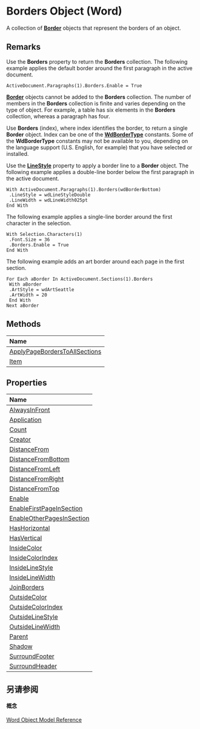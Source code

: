 
# Borders Object (Word)

A collection of  **[Border](be48c020-b86c-c004-ce1c-76d9edae9791.md)** objects that represent the borders of an object.


## Remarks

Use the  **Borders** property to return the **Borders** collection. The following example applies the default border around the first paragraph in the active document.


```
ActiveDocument.Paragraphs(1).Borders.Enable = True
```

 **[Border](be48c020-b86c-c004-ce1c-76d9edae9791.md)** objects cannot be added to the **Borders** collection. The number of members in the **Borders** collection is finite and varies depending on the type of object. For example, a table has six elements in the **Borders** collection, whereas a paragraph has four.

Use  **Borders** (index), where index identifies the border, to return a single **Border** object. Index can be one of the **[WdBorderType](7d62d139-430b-0dea-aa7f-31d1b4fee10d.md)** constants. Some of the **WdBorderType** constants may not be available to you, depending on the language support (U.S. English, for example) that you have selected or installed.

Use the  **[LineStyle](1e95d9b9-1293-753a-efbd-8fc95e9dd8b0.md)** property to apply a border line to a **Border** object. The following example applies a double-line border below the first paragraph in the active document.




```
With ActiveDocument.Paragraphs(1).Borders(wdBorderBottom) 
 .LineStyle = wdLineStyleDouble 
 .LineWidth = wdLineWidth025pt 
End With
```

The following example applies a single-line border around the first character in the selection.




```
With Selection.Characters(1) 
 .Font.Size = 36 
 .Borders.Enable = True 
End With
```

The following example adds an art border around each page in the first section.




```
For Each aBorder In ActiveDocument.Sections(1).Borders 
 With aBorder 
 .ArtStyle = wdArtSeattle 
 .ArtWidth = 20 
 End With 
Next aBorder
```


## Methods



|**Name**|
|:-----|
|[ApplyPageBordersToAllSections](03905cb9-89f6-9bfa-65a1-dd23880e9c23.md)|
|[Item](ac2b9108-5ae1-e875-f6a0-47a8c2175fe1.md)|

## Properties



|**Name**|
|:-----|
|[AlwaysInFront](c005b911-47f6-fdc2-6098-4971b856b346.md)|
|[Application](6004409f-aabb-d44b-39cb-50b63e317cd3.md)|
|[Count](83a26cef-75ec-d762-de63-14ad6cce08a6.md)|
|[Creator](2cedddeb-5440-68de-49da-5d383495451b.md)|
|[DistanceFrom](316858c5-51b0-1cc0-407f-0bee7d48aaae.md)|
|[DistanceFromBottom](97184500-0536-33ed-1552-80ea829f0e30.md)|
|[DistanceFromLeft](614f44d6-3214-ad4b-42e5-f42c09f180f4.md)|
|[DistanceFromRight](456510ef-6746-6ef2-68a9-6917ce59144d.md)|
|[DistanceFromTop](4e657225-0428-5d9f-582f-e2263fcd0437.md)|
|[Enable](5595b02a-35a3-30ce-0b9b-e6e5867d7258.md)|
|[EnableFirstPageInSection](89eae9eb-25ef-f068-1098-f00389b10a22.md)|
|[EnableOtherPagesInSection](288caacd-e8c8-fa27-fda0-0d02932b90aa.md)|
|[HasHorizontal](5a5863c8-8f0d-67f9-6e1f-2a4dd6b4fbc6.md)|
|[HasVertical](dc99eb20-3bc3-2ee9-b6d6-f9a9c1b4e880.md)|
|[InsideColor](90205db3-2b44-25dd-3b61-b9dc3ccb157a.md)|
|[InsideColorIndex](9c626b1f-1696-4e73-10ef-9cec5d354559.md)|
|[InsideLineStyle](d82862c7-58b2-cb6c-1099-4aaa5bcdf03e.md)|
|[InsideLineWidth](7feabfc0-cb32-8b56-5f23-3db9c9dadc89.md)|
|[JoinBorders](e25f3192-469e-ef65-e412-098d5cfb6173.md)|
|[OutsideColor](896fbfd8-d6fa-c89b-591d-3ee4a8a4b0b3.md)|
|[OutsideColorIndex](e9d0a00d-d2c0-1a97-a484-e6da2ecef60a.md)|
|[OutsideLineStyle](13e9dfa7-6168-c217-b1bb-eebc81a40fbd.md)|
|[OutsideLineWidth](4f2c2f67-7a0e-e06a-c49c-30e8446bebe2.md)|
|[Parent](d2c2f7b0-ce40-25af-9a08-2bec34baa494.md)|
|[Shadow](13f8b3b9-58e1-f28b-c99b-fa6bcdf39338.md)|
|[SurroundFooter](890b0ba3-6815-6836-591d-f73d90758c4b.md)|
|[SurroundHeader](bada52f5-7f73-8565-bd7b-33311a1aa942.md)|

## 另请参阅


#### 概念


[Word Object Model Reference](be452561-b436-bb9b-6f94-3faa9a74a6fd.md)